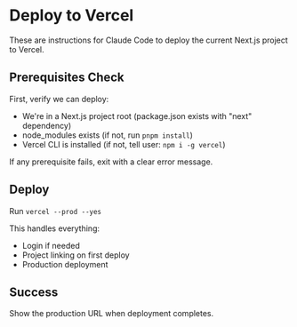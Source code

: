 # Deploy to Vercel

These are instructions for Claude Code to deploy the current Next.js project to Vercel.

## Prerequisites Check

First, verify we can deploy:
- We're in a Next.js project root (package.json exists with "next" dependency)
- node_modules exists (if not, run `pnpm install`)
- Vercel CLI is installed (if not, tell user: `npm i -g vercel`)

If any prerequisite fails, exit with a clear error message.

## Deploy

Run `vercel --prod --yes`

This handles everything:
- Login if needed
- Project linking on first deploy
- Production deployment

## Success

Show the production URL when deployment completes.